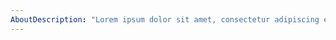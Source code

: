 ```yaml
---
AboutDescription: "Lorem ipsum dolor sit amet, consectetur adipiscing elit. Nisl, suspendisse commodo amet."
---
```

